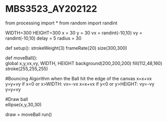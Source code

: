 # MBS3523_AY202122
from processing import *
from random import randint

WIDTH=300
HEIGHT=300
x = 30
y = 30
vx = randint(-10,10)
vy = randint(-10,10)
delay = 5
radius = 30

def setup():
    strokeWeight(3)
    frameRate(20)
    size(300,300)

def moveBall():    
  global x,y,vx,vy, WIDTH, HEIGHT
  background(200,200,200)
  fill(112,48,160)
  stroke(255,255,255)
  
  #Bouncing Algorithm when the Ball hit the edge of the canvas
  x=x+vx
  y=y+vy
  if x<0 or x>WIDTH:
    vx=-vx
    x=x+vx
  if y<0 or y>HEIGHT:
    vy=-vy
    y=y+vy
      
  #Draw ball  
  ellipse(x,y,30,30)
    

draw = moveBall
run()
